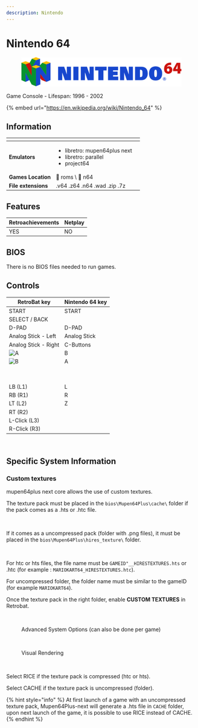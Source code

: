 ```yaml
---
description: Nintendo
---
```


# Nintendo 64

<figure><img src="https://raw.githubusercontent.com/fabricecaruso/es-theme-carbon/master/art/logos/n64.svg" alt=""><figcaption></figcaption></figure>

Game Console - Lifespan: 1996 - 2002

{% embed url="https://en.wikipedia.org/wiki/Nintendo_64" %}

## Information

<table data-header-hidden><thead><tr><th></th><th></th><th data-hidden></th></tr></thead><tbody><tr><td><strong>Emulators</strong></td><td><ul><li>libretro: mupen64plus next</li><li>libretro: parallel</li><li>project64</li></ul></td><td></td></tr><tr><td><strong>Games Location</strong></td><td><span data-gb-custom-inline data-tag="emoji" data-code="1f4c1">📁</span> roms \ <span data-gb-custom-inline data-tag="emoji" data-code="1f4c2">📂</span> n64</td><td></td></tr><tr><td><strong>File extensions</strong></td><td>.v64 .z64 .n64 .wad .zip .7z </td><td></td></tr></tbody></table>

## Features

| Retroachievements | Netplay |
| ----------------- | ------- |
| YES               | NO      |

## BIOS

There is no BIOS files needed to run games.

## Controls

| RetroBat key                                                                              | Nintendo 64 key |
| ----------------------------------------------------------------------------------------- | --------------- |
| START                                                                                     | START           |
| SELECT / BACK                                                                             |                 |
| D-PAD                                                                                     | D-PAD           |
| Analog Stick - Left                                                                       | Analog Stick    |
| Analog Stick - Right                                                                      | C-Buttons       |
| ![A](<../../../../.gitbook/assets/image (1) (2) (1).png>)                                 | B               |
| ![B](<../../../../.gitbook/assets/image (4) (1).png>)                                     | A               |
| <img src="../../../../.gitbook/assets/image (3) (1) (2).png" alt="" data-size="original"> |                 |
| <img src="../../../../.gitbook/assets/image (2) (1) (1).png" alt="" data-size="line">     |                 |
| LB (L1)                                                                                   | L               |
| RB (R1)                                                                                   | R               |
| LT (L2)                                                                                   | Z               |
| RT (R2)                                                                                   |                 |
| L-Click (L3)                                                                              |                 |
| R-Click (R3)                                                                              |                 |

<figure><img src="https://i.imgur.com/NZ91mQ9.png" alt=""><figcaption></figcaption></figure>

## Specific System Information

### Custom textures

mupen64plus next core allows the use of custom textures.

The texture pack must be placed in the `bios\Mupen64Plus\cache\` folder if the pack comes as a .hts or .htc file.

<figure><img src="https://i.imgur.com/H878WjR.png" alt=""><figcaption></figcaption></figure>

If it comes as a uncompressed pack (folder with .png files), it must be placed in the `bios\Mupen64Plus\hires_texture\` folder.

<figure><img src="https://i.imgur.com/1sqG9H4.png" alt=""><figcaption></figcaption></figure>

For htc or hts files, the file name must be `GAMEID"__HIRESTEXTURES.hts` or .htc (for example : `MARIOKART64_HIRESTEXTURES.htc`).

For uncompressed folder, the folder name must be similar to the gameID (for example  `MARIOKART64`).

Once the texture pack in the right folder, enable **CUSTOM TEXTURES** in Retrobat.

<figure><img src="https://i.imgur.com/jBt3sjA.png" alt=""><figcaption><p>Advanced System Options (can also be done per game)</p></figcaption></figure>

<figure><img src="https://i.imgur.com/hzikBUa.png" alt=""><figcaption><p>Visual Rendering</p></figcaption></figure>

<figure><img src="https://i.imgur.com/TXJ3fti.png" alt=""><figcaption></figcaption></figure>

Select RICE if the texture pack is compressed (htc or hts).&#x20;

Select CACHE if the texture pack is uncompressed (folder).

{% hint style="info" %}
At first launch of a game with an uncompressed texture pack, Mupen64Plus-next will generate a .hts file in `CACHE` folder, upon next launch of the game, it is possible to use RICE instead of CACHE.
{% endhint %}
